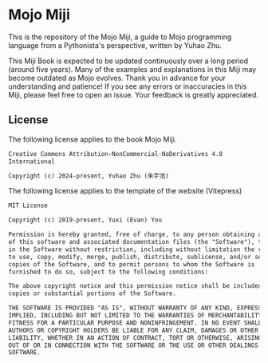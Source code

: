 # Mojo Miji

This is the repository of the Mojo Miji, a guide to Mojo programming language from a Pythonista's perspective, written by Yuhao Zhu.

This Miji Book is expected to be updated continuously over a long period (around five years). Many of the examples and explanations in this Miji may become outdated as Mojo evolves. Thank you in advance for your understanding and patience! If you see any errors or inaccuracies in this Miji, please feel free to open an issue. Your feedback is greatly appreciated.

## License

The following license applies to the book Mojo Miji.

```txt
Creative Commons Attribution-NonCommercial-NoDerivatives 4.0
International

Copyright (c) 2024-present, Yuhao Zhu (朱宇浩)
```

The following license applies to the template of the website (Vitepress)

```txt
MIT License

Copyright (c) 2019-present, Yuxi (Evan) You

Permission is hereby granted, free of charge, to any person obtaining a copy
of this software and associated documentation files (the "Software"), to deal
in the Software without restriction, including without limitation the rights
to use, copy, modify, merge, publish, distribute, sublicense, and/or sell
copies of the Software, and to permit persons to whom the Software is
furnished to do so, subject to the following conditions:

The above copyright notice and this permission notice shall be included in all
copies or substantial portions of the Software.

THE SOFTWARE IS PROVIDED "AS IS", WITHOUT WARRANTY OF ANY KIND, EXPRESS OR
IMPLIED, INCLUDING BUT NOT LIMITED TO THE WARRANTIES OF MERCHANTABILITY,
FITNESS FOR A PARTICULAR PURPOSE AND NONINFRINGEMENT. IN NO EVENT SHALL THE
AUTHORS OR COPYRIGHT HOLDERS BE LIABLE FOR ANY CLAIM, DAMAGES OR OTHER
LIABILITY, WHETHER IN AN ACTION OF CONTRACT, TORT OR OTHERWISE, ARISING FROM,
OUT OF OR IN CONNECTION WITH THE SOFTWARE OR THE USE OR OTHER DEALINGS IN THE
SOFTWARE.
```
